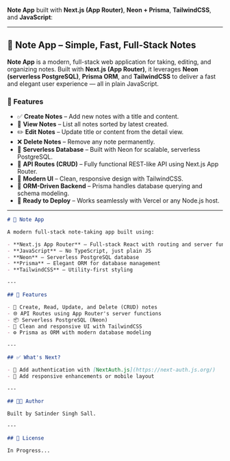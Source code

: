 **Note App** built with **Next.js (App Router)**, **Neon + Prisma**, **TailwindCSS**, and **JavaScript**:

---

## 📝 Note App – Simple, Fast, Full-Stack Notes

**Note App** is a modern, full-stack web application for taking, editing, and organizing notes. Built with **Next.js (App Router)**, it leverages **Neon (serverless PostgreSQL)**, **Prisma ORM**, and **TailwindCSS** to deliver a fast and elegant user experience — all in plain JavaScript.

### 🔧 Features

- ✅ **Create Notes** – Add new notes with a title and content.
- 📖 **View Notes** – List all notes sorted by latest created.
- ✏️ **Edit Notes** – Update title or content from the detail view.
- ❌ **Delete Notes** – Remove any note permanently.
- 🔌 **Serverless Database** – Built with Neon for scalable, serverless PostgreSQL.
- 🔄 **API Routes (CRUD)** – Fully functional REST-like API using Next.js App Router.
- 💅 **Modern UI** – Clean, responsive design with TailwindCSS.
- 🧠 **ORM-Driven Backend** – Prisma handles database querying and schema modeling.
- 🚀 **Ready to Deploy** – Works seamlessly with Vercel or any Node.js host.

---

```md
# 📝 Note App

A modern full-stack note-taking app built using:

- **Next.js App Router** – Full-stack React with routing and server functions
- **JavaScript** – No TypeScript, just plain JS
- **Neon** – Serverless PostgreSQL database
- **Prisma** – Elegant ORM for database management
- **TailwindCSS** – Utility-first styling

---

## 🚀 Features

- 📄 Create, Read, Update, and Delete (CRUD) notes
- 🌐 API Routes using App Router's server functions
- 📦 Serverless PostgreSQL (Neon)
- 🎨 Clean and responsive UI with TailwindCSS
- ⚙️ Prisma as ORM with modern database modeling

---

## ✅ What's Next?

- 🔐 Add authentication with [NextAuth.js](https://next-auth.js.org/)
- 📱 Add responsive enhancements or mobile layout

---

## 🧑‍💻 Author

Built by Satinder Singh Sall.

---

## 📄 License

In Progress...
```
